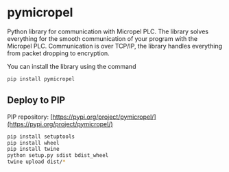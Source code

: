 # pymicropel
Python library for communication with Micropel PLC. 
The library solves everything for the smooth communication of your program with the Micropel PLC. Communication is over TCP/IP, the library handles everything from packet dropping to encryption.

You can install the library using the command
```bash
pip install pymicropel
```

## Deploy to PIP
PIP repository: [https://pypi.org/project/pymicropel/](https://pypi.org/project/pymicropel/)

```bash
pip install setuptools
pip install wheel
pip install twine
python setup.py sdist bdist_wheel
twine upload dist/*
```
